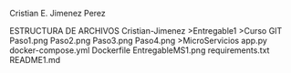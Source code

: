 Cristian E. Jimenez Perez

ESTRUCTURA DE ARCHIVOS
Cristian-Jimenez
    >Entregable1
        >Curso GIT
             Paso1.png
             Paso2.png
             Paso3.png
             Paso4.png
        >MicroServicios
             app.py
             docker-compose.yml
             Dockerfile
             EntregableMS1.png
             requirements.txt
        README1.md      





